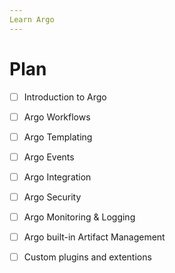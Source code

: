 ```yaml
---
Learn Argo
---
```


# Plan
- [ ] Introduction to Argo
- [ ] Argo Workflows
- [ ] Argo Templating
- [ ] Argo Events
- [ ] Argo Integration
- [ ] Argo Security
- [ ] Argo Monitoring & Logging
- [ ] Argo built-in Artifact Management
- [ ] Custom plugins and extentions

